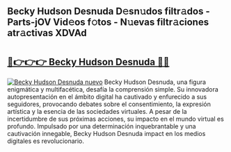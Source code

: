 ## Becky Hudson Desnuda D𝚎sn𝚞dos filtr𝚊dos - Parts-jOV Vid𝚎os f𝚘tos - N𝚞evas filtr𝚊ciones atr𝚊ctivas XDVAd

# <h2><a href="http://mb18z1.tromn.icu/?c=Becky+Hudson+Desnuda">🔗👉👉👉 Becky Hudson Desnuda 🔗🔗</a></h2>

[![Becky Hudson Desnuda nuevo](https://i.imgur.com/pEAQMta.gif)](http://mb18z1.tromn.icu/?c=Becky+Hudson+Desnuda)
Becky Hudson Desnuda, una figura enigmática y multifacética, desafía la comprensión simple. Su innovadora autopresentación en el ámbito digital ha cautivado y enfurecido a sus seguidores, provocando debates sobre el consentimiento, la expresión artística y la esencia de las sociedades virtuales. A pesar de la incertidumbre de sus próximas acciones, su impacto en el mundo virtual es profundo. Impulsado por una determinación inquebrantable y una cautivación innegable, Becky Hudson Desnuda impact en los medios digitales es revolucionario.
